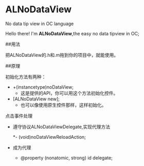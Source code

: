 # ALNoDataView
No data tip view in OC language

Hello there! I'm **ALNoDataView**,the easy no data tipview in OC;

##用法

把ALNoDataView的.h和.m拖到你的项目中，就能使用。

##原理

初始化方法有两种：

* +(instancetype)noDataView;
	* 这是提供的API，你可以用这个方法初始化控件。
* [ALNoDataView new]; 
	* 也可以像使用原生控件那样，这样初始化。

点击事件处理

* 遵守协议ALNoDataViewDelegate,实现代理方法

	*- (void)noDataViewReloadAction;

* 成为代理

	* @property (nonatomic, strong) id<ALNoDataViewDelegate> delegate;

	

